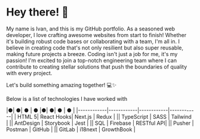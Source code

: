 # Hey there! 👋

My name is Ivan, and this is my GitHub portfolio. As a seasoned web developer, I love crafting awesome websites from start to finish! Whether it's building robust code bases or collaborating with a team, I'm all in. I believe in creating code that's not only resilient but also super reusable, making future projects a breeze.
Coding isn't just a job for me, it's my passion! I'm excited to join a top-notch engineering team where I can contribute to creating stellar solutions that push the boundaries of quality with every project.

Let's build something amazing together! 💻✨

Below is a list of technologies I have worked with

|●| ●| ●   | ●    |●| ●| ●   | ●    |
|------------|------------|------------|------------|
| HTML 5| React Hooks| Next.js    | Redux      |
|| TypeScript | SASS       | Tailwind   |
|| AntDesign | Storybook | Jest       |
|| SQL        | Firebase   | RESTful API|
|| Pusher     | Postman    | GitHub     |
|| GitLab     | i18next    | GrowthBook |




